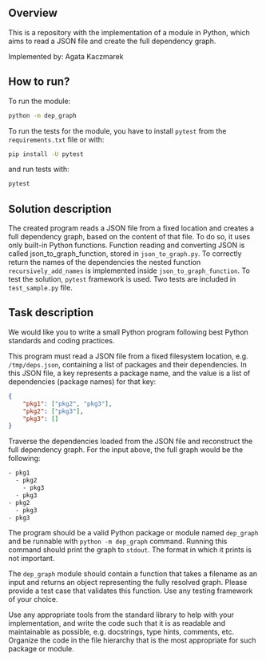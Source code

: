 ## Overview

This is a repository with the implementation of a module in Python, which aims to read a JSON file and create the full dependency graph.

Implemented by: Agata Kaczmarek

## How to run?

To run the module:
```sh
python -m dep_graph
```
To run the tests for the module, you have to install `pytest` from the `requirements.txt` file or with:
```sh
pip install -U pytest
```
and run tests with:
```sh
pytest
```

## Solution description

The created program reads a JSON file from a fixed location and creates a full dependency graph, based on the content of that file. To do so, it uses only built-in Python functions. Function reading and converting JSON is called json_to_graph_function, stored in `json_to_graph.py`. To correctly return the names of the dependencies the nested function `recursively_add_names` is implemented inside `json_to_graph_function`. To test the solution, `pytest` framework is used. Two tests are included in `test_sample.py` file.

## Task description

We would like you to write a small Python program following best Python standards and coding practices.

This program must read a JSON file from a fixed filesystem location, e.g. `/tmp/deps.json`, containing a list of packages and their dependencies. In this JSON file, a key represents a package name, and the value is a list of dependencies (package names) for that key:

```json
{
    "pkg1": ["pkg2", "pkg3"],
    "pkg2": ["pkg3"],
    "pkg3": []
}
```

Traverse the dependencies loaded from the JSON file and reconstruct the full dependency graph. For the input above, the full graph would be the following:

```sh
- pkg1
  - pkg2
    - pkg3
  - pkg3
- pkg2
  - pkg3
- pkg3
```

The program should be a valid Python package or module named `dep_graph` and be runnable with `python -m dep_graph` command. Running this command should print the graph to `stdout`. The format in which it prints is not important.

The `dep_graph` module should contain a function that takes a filename as an input and returns an object representing the fully resolved graph. Please provide a test case that validates this function. Use any testing framework of your choice.

Use any appropriate tools from the standard library to help with your implementation, and write the code such that it is as readable and maintainable as possible, e.g. docstrings, type hints, comments, etc. Organize the code in the file hierarchy that is the most appropriate for such package or module.

